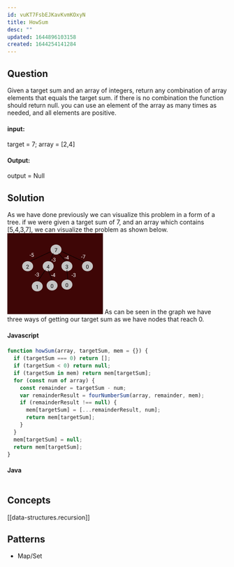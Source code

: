 ```yaml
---
id: vuKT7FsbEJKavKvmKOxyN
title: HowSum
desc: ""
updated: 1644896103158
created: 1644254141284
---
```


## Question

Given a target sum and an array of integers, return any combination of array elements that equals the target sum. if there is no combination the function should return null.
you can use an element of the array as many times as needed, and all elements are positive.

#### input:

target = 7;
array = [2,4]

#### Output:

output = Null

## Solution

As we have done previously we can visualize this problem in a form of a tree.
if we were given a target sum of 7, and an array which contains [5,4,3,7], we can visualize the problem as shown below.
![](/assets/images/2022-02-07-12-23-57.png)
As can be seen in the graph we have three ways of getting our target sum as we have nodes that reach 0.

#### Javascript

```javascript
function howSum(array, targetSum, mem = {}) {
  if (targetSum === 0) return [];
  if (targetSum < 0) return null;
  if (targetSum in mem) return mem[targetSum];
  for (const num of array) {
    const remainder = targetSum - num;
    var remainderResult = fourNumberSum(array, remainder, mem);
    if (remainderResult !== null) {
      mem[targetSum] = [...remainderResult, num];
      return mem[targetSum];
    }
  }
  mem[targetSum] = null;
  return mem[targetSum];
}
```

#### Java

```java

```

## Concepts

[[data-structures.recursion]]

## Patterns

- Map/Set
